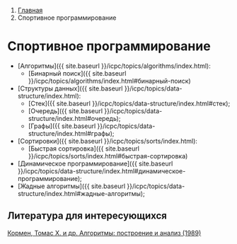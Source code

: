 <ol class="breadcrumb">
  <li class="breadcrumb-item"><a href="{{ site.baseurl }}">Главная</a></li>
  <li class="breadcrumb-item active">Спортивное программирование</li>
</ol>

# Спортивное программирование

* [Алгоритмы]({{ site.baseurl }}/icpc/topics/algorithms/index.html):
    * [Бинарный поиск]({{ site.baseurl }}/icpc/topics/algorithms/index.html#бинарный-поиск)
* [Структуры данных]({{ site.baseurl }}/icpc/topics/data-structure/index.html):
    * [Стек]({{ site.baseurl }}/icpc/topics/data-structure/index.html#стек);
    * [Очередь]({{ site.baseurl }}/icpc/topics/data-structure/index.html#очередь);
    * [Графы]({{ site.baseurl }}/icpc/topics/data-structure/index.html#графы);
* [Сортировки]({{ site.baseurl }}/icpc/topics/sorts/index.html):
    * [Быстрая сортировка]({{ site.baseurl }}/icpc/topics/sorts/index.html#быстрая-сортировка)
* [Динамическое программирование]({{ site.baseurl }}/icpc/topics/data-structure/index.html#динамическое-программирование);
* [Жадные алгоритмы]({{ site.baseurl }}/icpc/topics/data-structure/index.html#жадные-алгоритмы);




## Литература для интересующихся
[Кормен, Томас X. и др. Алгоритмы: построение и анализ (1989)](https://lib.fbtuit.uz/assets/files/.-by.......z-lib.org.pdf) <!-- * https://rosvois.ru/upload/annual-report/algoritmyi-postroenie-i-analiz-3-e-izdanie.pdf -->
